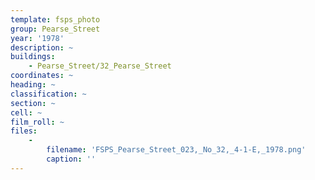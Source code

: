 ```yaml
---
template: fsps_photo
group: Pearse_Street
year: '1978'
description: ~
buildings:
    - Pearse_Street/32_Pearse_Street
coordinates: ~
heading: ~
classification: ~
section: ~
cell: ~
film_roll: ~
files:
    -
        filename: 'FSPS_Pearse_Street_023,_No_32,_4-1-E,_1978.png'
        caption: ''
---
```

